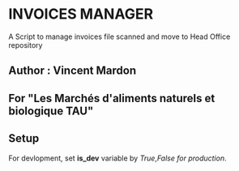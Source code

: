 # INVOICES MANAGER

A Script to manage invoices file scanned and move to Head Office repository

## Author : Vincent Mardon
## For "Les Marchés d'aliments naturels et biologique TAU"

## Setup
For devlopment, set **is_dev** variable by *True*,*False for production*.